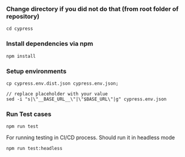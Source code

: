 ### Change directory if you did not do that (from root folder of repository)
`` cd cypress
``

### Install dependencies via npm
```
npm install
```

### Setup environments

```shell
cp cypress.env.dist.json cypress.env.json;

// replace placeholder with your value
sed -i "s|\"__BASE_URL__\"|\"$BASE_URL\"|g" cypress.env.json
```

### Run Test cases

```
npm run test
```

For running testing in CI/CD process. Should run it in headless mode
```bash
npm run test:headless
```
